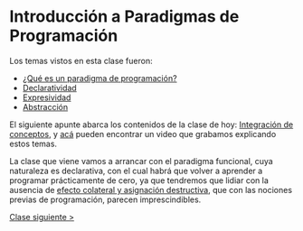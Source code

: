 # Introducción a Paradigmas de Programación

Los temas vistos en esta clase fueron:
- [¿Qué es un paradigma de programación?](http://wiki.uqbar.org/wiki/articles/paradigma-de-programacion.html)
- [Declaratividad](http://wiki.uqbar.org/wiki/articles/declaratividad.html)
- [Expresividad](http://wiki.uqbar.org/wiki/articles/expresividad.html)
- [Abstracción](http://wiki.uqbar.org/wiki/articles/abstraccion.html)

El siguiente apunte abarca los contenidos de la clase de hoy: [Integración de conceptos](https://docs.google.com/document/d/1QP1ftd6jvAlVZOAsVPJ_1I0O7WW9MaIrn6zfW-iJdrY), y [acá](https://www.youtube.com/watch?v=NrgosnyOWNU) pueden encontrar un video que grabamos explicando estos temas.

La clase que viene vamos a arrancar con el paradigma funcional, cuya naturaleza es declarativa, con el cual habrá que volver a aprender a programar prácticamente de cero, ya que tendremos que lidiar con la ausencia de [efecto colateral y asignación destructiva](http://wiki.uqbar.org/wiki/articles/transparencia-referencial--efecto-de-lado-y-asignacion-destructiva.html), que con las nociones previas de programación, parecen imprescindibles.

[Clase siguiente >](https://github.com/pdep-mit/bitacora-de-clase/blob/master/clase-02.md)
